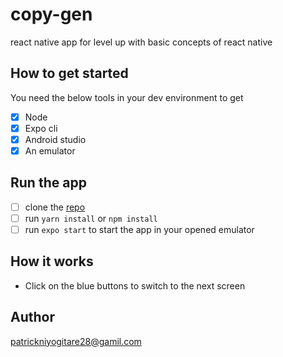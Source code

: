 # copy-gen
react native app for level up with basic concepts of react native


## How to get started
You need the below tools in your dev environment to get 

- [X] Node
- [X] Expo cli
- [X] Android studio
- [X] An emulator

## Run the app
- [ ] clone the [repo](https://github.com/PatrickNiyogitare28/copy-gen)
- [ ] run `yarn install` or `npm install`
- [ ] run `expo start` to start the app in your opened emulator

## How it works
- Click on the blue buttons to switch to the next screen

## Author
patrickniyogitare28@gamil.com
